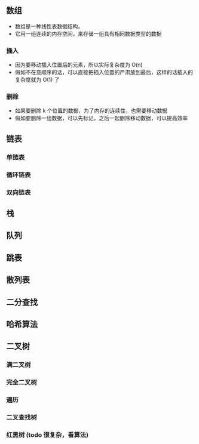 ## 数组

- 数组是一种线性表数据结构。
- 它用一组连续的内存空间，来存储一组具有相同数据类型的数据

### 插入

- 因为要移动插入位置后的元素，所以实际复杂度为 O(n)
- 假如不在意顺序的话，可以直接把插入位置的严肃放到最后，这样的话插入的复杂度就为 O(1) 了

### 删除

- 如果要删除 k 个位置的数据，为了内存的连续性，也需要移动数据
- 假如要删除一组数据，可以先标记，之后一起删除移动数据，可以提高效率



## 链表

### 单链表

### 循环链表

### 双向链表



## 栈

## 队列



## 跳表

## 散列表

## 二分查找

## 哈希算法

## 二叉树



### 满二叉树

### 完全二叉树

### 遍历

### 二叉查找树

### 红黑树 (todo 很复杂，看算法)